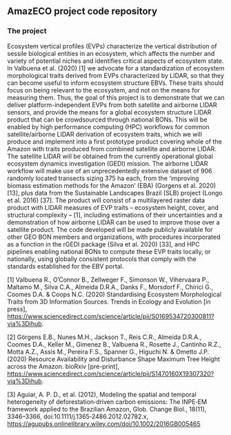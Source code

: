 ## AmazECO project code repository

### The project

Ecosystem vertical profiles (EVPs) characterize the vertical distribution of sessile biological
entities in an ecosystem, which affects the number and variety of potential niches and identifies
critical aspects of ecosystem state. In Valbuena et al. (2020) [1] we advocate for a standardization
of ecosystem morphological traits derived from EVPs characterized by LIDAR, so that they can
become useful to inform ecosystem structure EBVs. These traits should focus on being relevant
to the ecosystem, and not on the means for measuring them. Thus, the goal of this project is to
demonstrate that we can deliver platform-independent EVPs from both satellite and airborne
LIDAR sensors, and provide the means for a global ecosystem structure LIDAR product that can
be crowdsourced through national BONs. This will be enabled by high performance computing
(HPC) workflows for common satellite/airborne LIDAR derivation of ecosystem traits,
which we will produce and implement into a first prototype product covering whole of the
Amazon with traits produced from combined satellite and airborne LIDAR. The satellite
LIDAR will be obtained from the currently operational global ecosystem dynamics investigation
(GEDI) mission. The airborne LIDAR workflow will make use of an unprecedentedly extensive
dataset of 906 randomly located transects sizing 375 ha each, from the ‘improving biomass
estimation methods for the Amazon’ (EBA) (Gorgens et al. 2020) [13], plus data from the
Sustainable Landscapes Brazil (SLB) project (Longo et al. 2016) [37]. The product will consist
of a multilayered raster data product with LIDAR measures of EVP traits – ecosystem height,
cover, and structural complexity – [1], including estimations of their uncertainties and a
demonstration of how airborne LIDAR can be used to improve those over a satellite product. The
code developed will be made publicly available for other GEO BON members and organizations,
with procedures incorporated as a function in the rGEDI package (Silva et al. 2020) [33], and
HPC pipelines enabling national BONs to compute these EVP traits locally, or nationally, using
globally consistent protocols that comply with the standards established for the EBV portal.

[1] Valbuena R., O’Connor B., Zellweger F., Simonson W., Vihervaara P., Maltamo M., Silva
C.A., Almeida D.R.A., Danks F., Morsdorf F., Chirici G., Coomes D.A. & Coops N.C. (2020)
Standardising Ecosystem Morphological Traits from 3D Information Sources. Trends in
Ecology and Evolution [in press], https://www.sciencedirect.com/science/article/pii/S0169534720300811?via%3Dihub.

[2] Görgens E.B., Nunes M.H., Jackson T., Reis C.R., Almeida D.R.A., Coomes D.A., Keller
M., Gimenez B., Valbuena R., Rosette J., Cantinho R.Z., Motta A.Z., Assis M., Pereira F.S.,
Spanner G., Higuchi N. & Ometto J.P. (2020) Resource Availability and Disturbance Shape
Maximum Tree Height across the Amazon. bioRxiv [pre-print], https://www.sciencedirect.com/science/article/pii/S1470160X19307320?via%3Dihub.

[3] Aguiar, A. P. D., et al. (2012), Modeling the spatial and temporal heterogeneity of deforestation‐driven carbon emissions: The INPE‐EM framework applied to the Brazilian Amazon, Glob. Change Biol., 18(11), 3346–3366, doi:10.1111/j.1365‐2486.2012.02782.x, https://agupubs.onlinelibrary.wiley.com/doi/10.1002/2016GB005465


<!--
**AmazECO/AmazECO** is a ✨ _special_ ✨ repository because its `README.md` (this file) appears on your GitHub profile.

Here are some ideas to get you started:

- 🔭 I’m currently working on ...
- 🌱 I’m currently learning ...
- 👯 I’m looking to collaborate on ...
- 🤔 I’m looking for help with ...
- 💬 Ask me about ...
- 📫 How to reach me: ...
- 😄 Pronouns: ...
- ⚡ Fun fact: ...
-->
